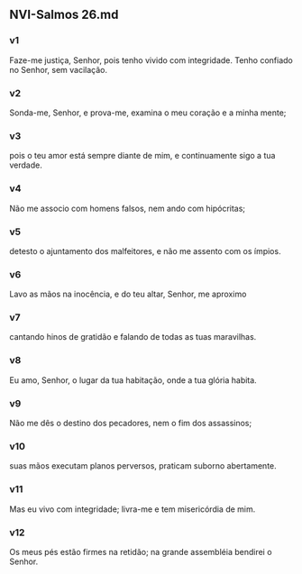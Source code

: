 ## NVI-Salmos 26.md
### v1
 Faze-me justiça, Senhor, pois tenho vivido com integridade. Tenho confiado no Senhor, sem vacilação.
### v2
 Sonda-me, Senhor, e prova-me, examina o meu coração e a minha mente;
### v3
 pois o teu amor está sempre diante de mim, e continuamente sigo a tua verdade.
### v4
 Não me associo com homens falsos, nem ando com hipócritas;
### v5
 detesto o ajuntamento dos malfeitores, e não me assento com os ímpios.
### v6
 Lavo as mãos na inocência, e do teu altar, Senhor, me aproximo
### v7
 cantando hinos de gratidão e falando de todas as tuas maravilhas.
### v8
 Eu amo, Senhor, o lugar da tua habitação, onde a tua glória habita.
### v9
 Não me dês o destino dos pecadores, nem o fim dos assassinos;
### v10
 suas mãos executam planos perversos, praticam suborno abertamente.
### v11
 Mas eu vivo com integridade; livra-me e tem misericórdia de mim.
### v12
 Os meus pés estão firmes na retidão; na grande assembléia bendirei o Senhor.
